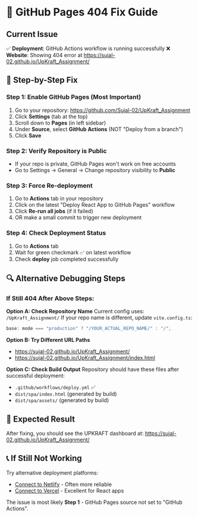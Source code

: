 # 🔧 GitHub Pages 404 Fix Guide

## Current Issue

✅ **Deployment**: GitHub Actions workflow is running successfully
❌ **Website**: Showing 404 error at https://sujal-02.github.io/UpKraft_Assignment/

## 🚀 Step-by-Step Fix

### Step 1: Enable GitHub Pages (Most Important)

1. Go to your repository: https://github.com/Sujal-02/UpKraft_Assignment
2. Click **Settings** (tab at the top)
3. Scroll down to **Pages** (in left sidebar)
4. Under **Source**, select **GitHub Actions** (NOT "Deploy from a branch")
5. Click **Save**

### Step 2: Verify Repository is Public

- If your repo is private, GitHub Pages won't work on free accounts
- Go to Settings → General → Change repository visibility to **Public**

### Step 3: Force Re-deployment

1. Go to **Actions** tab in your repository
2. Click on the latest "Deploy React App to GitHub Pages" workflow
3. Click **Re-run all jobs** (if it failed)
4. OR make a small commit to trigger new deployment

### Step 4: Check Deployment Status

1. Go to **Actions** tab
2. Wait for green checkmark ✅ on latest workflow
3. Check **deploy** job completed successfully

## 🔍 Alternative Debugging Steps

### If Still 404 After Above Steps:

**Option A: Check Repository Name**
Current config uses: `/UpKraft_Assignment/`
If your repo name is different, update `vite.config.ts`:

```typescript
base: mode === "production" ? "/YOUR_ACTUAL_REPO_NAME/" : "/",
```

**Option B: Try Different URL Paths**

- https://sujal-02.github.io/UpKraft_Assignment/
- https://sujal-02.github.io/UpKraft_Assignment/index.html

**Option C: Check Build Output**
Repository should have these files after successful deployment:

- `.github/workflows/deploy.yml` ✅
- `dist/spa/index.html` (generated by build)
- `dist/spa/assets/` (generated by build)

## 🎯 Expected Result

After fixing, you should see the UPKRAFT dashboard at:
https://sujal-02.github.io/UpKraft_Assignment/

## 📞 If Still Not Working

Try alternative deployment platforms:

- [Connect to Netlify](#open-mcp-popover) - Often more reliable
- [Connect to Vercel](#open-mcp-popover) - Excellent for React apps

The issue is most likely **Step 1** - GitHub Pages source not set to "GitHub Actions".
